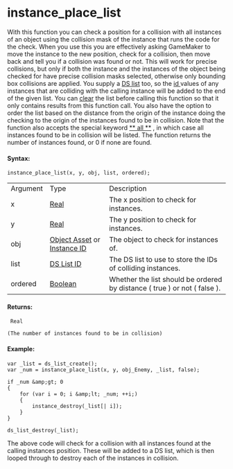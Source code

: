 # instance_place_list

With this function you can check a position for a collision with all
instances of an object using the collision mask of the instance that
runs the code for the check. When you use this you are effectively
asking GameMaker to move the instance to the new position, check for a
collision, then move back and tell you if a collision was found or not.
This will work for precise collisions, but only if both the instance and
the instances of the object being checked for have precise collision
masks selected, otherwise only bounding box collisions are applied. You
supply a [DS list](../../Data_Structures/DS_Lists/DS_Lists) too, so
the [ id ](Instance_Variables/id) values of any instances that are
colliding with the calling instance will be added to the end of the
given list. You can
[clear](../../Data_Structures/DS_Lists/ds_list_clear) the list
before calling this function so that it only contains results from this
function call. You also have the option to order the list based on the
distance from the origin of the instance doing the checking to the
origin of the instances found to be in collision. Note that the function
also accepts the special keyword [** all
**](../../../GML_Overview/Instance_Keywords) , in which case all
instances found to be in collision will be listed. The function returns
the number of instances found, or 0 if none are found.

#### Syntax:

``` gml
instance_place_list(x, y, obj, list, ordered);
```

|          |                                                                                                                                                                                         |                                                                               |
|----------|-----------------------------------------------------------------------------------------------------------------------------------------------------------------------------------------|-------------------------------------------------------------------------------|
| Argument | Type                                                                                                                                                                                    | Description                                                                   |
| x        |  [Real](../../../../../GameMaker_Language/GML_Overview/Data_Types)                                                                                                                  | The x position to check for instances.                                        |
| y        |  [Real](../../../../../GameMaker_Language/GML_Overview/Data_Types)                                                                                                                  | The y position to check for instances.                                        |
| obj      |  [Object Asset](../../../../../The_Asset_Editors/Objects) or [Instance ID](../../../../../GameMaker_Language/GML_Reference/Asset_Management/Instances/Instance_Variables/id)    | The object to check for instances of.                                         |
| list     |  [DS List ID](../../../../../GameMaker_Language/GML_Reference/Data_Structures/DS_Lists/ds_list_create)                                                                              | The DS list to use to store the IDs of colliding instances.                   |
| ordered  |  [Boolean](../../../../../GameMaker_Language/GML_Overview/Data_Types)                                                                                                               | Whether the list should be ordered by distance ( true ) or not ( false ).     |

#### Returns:

``` gml
 Real

(The number of instances found to be in collision)
```

#### Example:

``` gml
var _list = ds_list_create();
var _num = instance_place_list(x, y, obj_Enemy, _list, false);

if _num &amp;gt; 0
{
    for (var i = 0; i &amp;lt; _num; ++i;)
    {
        instance_destroy(_list[| i]);
    }
}

ds_list_destroy(_list);
```

The above code will check for a collision with all instances found at
the calling instances position. These will be added to a DS list, which
is then looped through to destroy each of the instances in collision.
